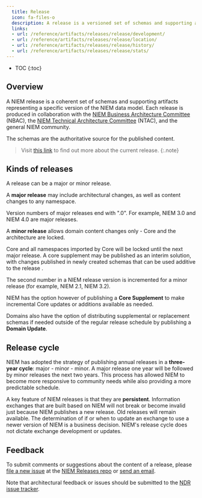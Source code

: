 ```yaml
---
  title: Release
  icon: fa-files-o
  description: A release is a versioned set of schemas and supporting artifacts published by the NIEM Management Office.  Release schemas include NIEM Core, domains and code tables.
  links:
  - url: /reference/artifacts/releases/release/development/
  - url: /reference/artifacts/releases/release/location/
  - url: /reference/artifacts/releases/release/history/
  - url: /reference/artifacts/releases/release/stats/
---
```


- TOC
{:toc}

## Overview

A NIEM release is a coherent set of schemas and supporting artifacts representing a specific version of the NIEM data model.  Each release is produced in collaboration with the [NIEM Business Architecture Committee]({{site.data.links.nbac}}) (NBAC), the [NIEM Technical Architecture Committee]({{site.data.links.ntac}}) (NTAC), and the general NIEM community.

The schemas are the authoritative source for the published content.

> Visit [this link](../../niem-releases/) to find out more about the current release.
{:.note}

## Kinds of releases

A release can be a major or minor release.

A **major release** may include architectural changes, as well as content changes to any namespace.

Version numbers of major releases end with ".0".  For example, NIEM 3.0 and NIEM 4.0 are major releases.

A **minor release** allows domain content changes only - Core and the architecture are locked.

Core and all namespaces imported by Core will be locked until the next major release. A core supplement may be published as an interim solution, with changes published in newly created schemas that can be used additive to the release .

The second number in a NIEM release version is incremented for a minor release (for example, NIEM 2.1, NIEM 3.2).

NIEM has the option however of publishing a **Core Supplement** to make incremental Core updates or additions available as needed.

Domains also have the option of distributing supplemental or replacement schemas if needed outside of the regular release schedule by publishing a **Domain Update**.

## Release cycle

NIEM has adopted the strategy of publishing annual releases in a **three-year cycle**: major - minor - minor.  A major release one year will be followed by minor releases the next two years.  This process has allowed NIEM to become more responsive to community needs while also providing a more predictable schedule.

A key feature of NIEM releases is that they are **persistent**.  Information exchanges that are built based on NIEM will not break or become invalid just because NIEM publishes a new release.  Old releases will remain available.  The determination of if or when to update an exchange to use a newer version of NIEM is a business decision.  NIEM's release cycle does not dictate exchange development or updates.

## Feedback

To submit comments or suggestions about the content of a release, please [file a new issue]({{site.data.links.release_issues}}) at the [NIEM Releases repo]({{site.data.links.release_repo}}) or [send an email]({{site.data.links.niem_comments}}).

Note that architectural feedback or issues should be submitted to the [NDR issue tracker]({{site.data.links.ndr_issues}}).

